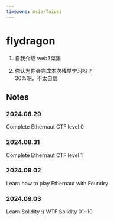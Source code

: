 ```yaml
---
timezone: Asia/Taipei
---
```


# flydragon

1. 自我介绍
web3菜雞

3. 你认为你会完成本次残酷学习吗？  
30%吧，不太自信

## Notes

<!-- Content_START -->

### 2024.08.29
Complete Ethernaut CTF level 0

### 2024.08.31
Complete Ethernaut CTF level 1

### 2024.09.02
Learn how to play Ethernaut with Foundry

### 2024.09.03
Learn Solidity :( 
WTF Solidity 01~10

<!-- Content_END -->
